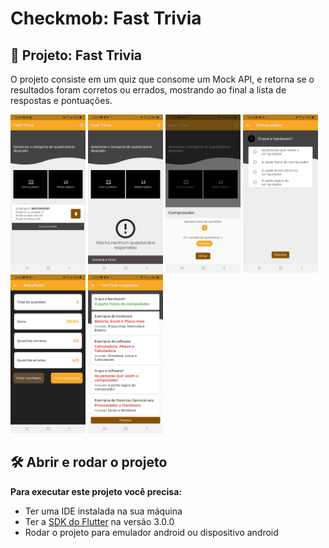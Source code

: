 
# Checkmob: Fast Trivia


## 🔨 Projeto: Fast Trivia

O projeto consiste em um quiz que consome um Mock API, e retorna se o resultados foram corretos ou errados, mostrando ao final a lista de respostas e pontuações.


<p float="left">
<img src="assets/screen(1).jpg" width="120" />
<img src="assets/screen(2).jpg" width="120" />
<img src="assets/screen(3).jpg" width="120" />
<img src="assets/screen(4).jpg" width="120" />
<img src="assets/screen(5).jpg" width="120" />
<img src="assets/screen(6).jpg" width="120" />
</p>





## 🛠️ Abrir e rodar o projeto

**Para executar este projeto você precisa:**

- Ter uma IDE instalada na sua máquina
- Ter a [SDK do Flutter](https://docs.flutter.dev/get-started/install) na versão 3.0.0
- Rodar o projeto para emulador android ou dispositivo android


